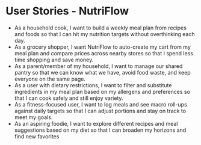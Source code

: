 # User Stories - NutriFlow

- As a household cook, I want to build a weekly meal plan from recipes and foods so that I can hit my nutrition targets without overthinking each day.
- As a grocery shopper, I want NutriFlow to auto-create my cart from my meal plan and compare prices across nearby stores so that I spend less time shopping and save money.
- As a parent/member of my household, I want to manage our shared pantry so that we can know what we have, avoid food waste, and keep everyone on the same page.
- As a user with dietary restrictions, I want to filter and substitute ingredients in my meal plan based on my allergens and preferences so that I can cook safely and still enjoy variety.
- As a fitness-focused user, I want to log meals and see macro roll-ups against daily targets so that I can adjust portions and stay on track to meet my goals.
- As an aspiring foodie, I want to explore different recipes and meal suggestions based on my diet so that I can broaden my horizons and find new favorites
